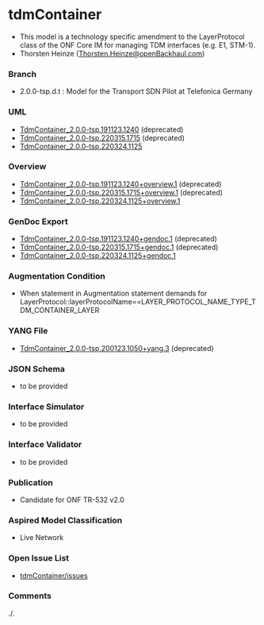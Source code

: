 # tdmContainer
- This model is a technology specific amendment to the LayerProtocol class of the ONF Core IM for managing TDM interfaces (e.g. E1, STM-1).
- Thorsten Heinze (Thorsten.Heinze@openBackhaul.com)

### Branch
- 2.0.0-tsp.d.t : Model for the Transport SDN Pilot at Telefonica Germany

### UML
- [TdmContainer_2.0.0-tsp.191123.1240](./TdmContainer_2.0.0-tsp.191123.1240.zip) (deprecated)
- [TdmContainer_2.0.0-tsp.220315.1715](./TdmContainer_2.0.0-tsp.220315.1715.zip) (deprecated)
- [TdmContainer_2.0.0-tsp.220324.1125](./TdmContainer_2.0.0-tsp.220324.1125.zip)

### Overview 
- [TdmContainer_2.0.0-tsp.191123.1240+overview.1](./TdmContainer_2.0.0-tsp.191123.1240+overview.1.png) (deprecated)
- [TdmContainer_2.0.0-tsp.220315.1715+overview.1](./TdmContainer_2.0.0-tsp.220315.1715+overview.1.png) (deprecated)
- [TdmContainer_2.0.0-tsp.220324.1125+overview.1](./TdmContainer_2.0.0-tsp.220324.1125+overview.1.png)

### GenDoc Export
- [TdmContainer_2.0.0-tsp.191123.1240+gendoc.1](./TdmContainer_2.0.0-tsp.191123.1240+gendoc.1.docx) (deprecated)
- [TdmContainer_2.0.0-tsp.220315.1715+gendoc.1](./TdmContainer_2.0.0-tsp.220315.1715+gendoc.1.docx) (deprecated)
- [TdmContainer_2.0.0-tsp.220324.1125+gendoc.1](./TdmContainer_2.0.0-tsp.220324.1125+gendoc.1.docx)

### Augmentation Condition
- When statement in Augmentation statement demands for LayerProtocol::layerProtocolName==LAYER_PROTOCOL_NAME_TYPE_TDM_CONTAINER_LAYER

### YANG File
- [TdmContainer_2.0.0-tsp.200123.1050+yang.3](./TdmContainer_2.0.0-tsp.200123.1050+yang.3.zip) (deprecated)

### JSON Schema
- to be provided

### Interface Simulator
- to be provided

### Interface Validator
- to be provided

### Publication
- Candidate for ONF TR-532 v2.0

### Aspired Model Classification
- Live Network

### Open Issue List
- [tdmContainer/issues](../../issues)

### Comments
./.
